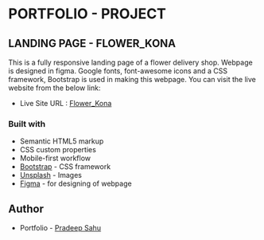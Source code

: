 # PORTFOLIO - PROJECT

## LANDING PAGE - FLOWER_KONA

This is a fully responsive landing page of a flower delivery shop. Webpage is designed in figma. Google fonts, font-awesome icons and a CSS framework, Bootstrap is used in making this webpage. You can
visit the live website from the below link: 

- Live Site URL : [Flower_Kona]()

### Built with

- Semantic HTML5 markup
- CSS custom properties
- Mobile-first workflow
- [Bootstrap](https://getbootstrap.com) - CSS framework
- [Unsplash](https://unsplash.com) - Images
- [Figma](https://www.figma.com) - for designing of webpage

## Author
- Portfolio - [Pradeep Sahu](https://pradeep743.github.io/Portfolio/)


